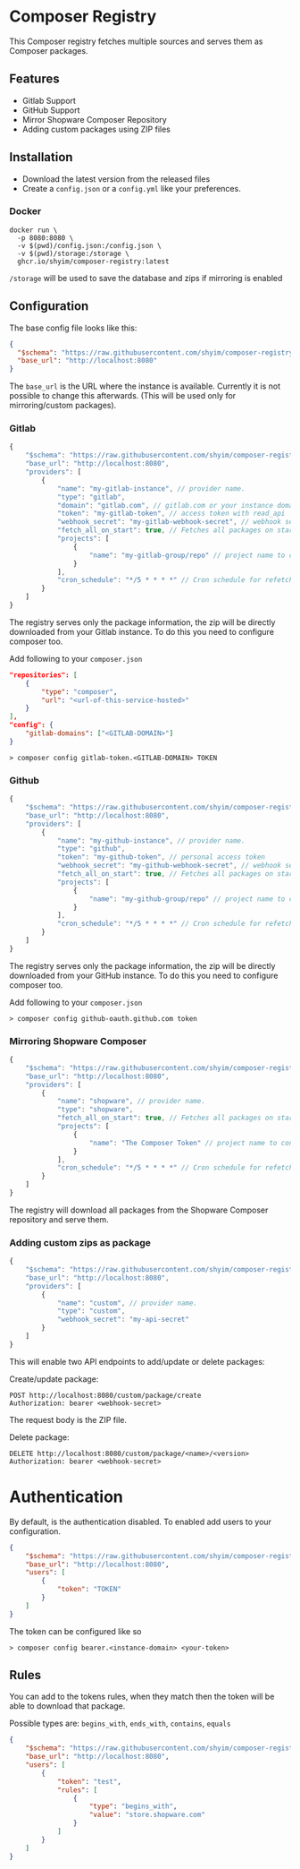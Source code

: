 # Composer Registry

This Composer registry fetches multiple sources and serves them as Composer packages.  

## Features

- Gitlab Support
- GitHub Support
- Mirror Shopware Composer Repository
- Adding custom packages using ZIP files

## Installation

- Download the latest version from the released files
- Create a `config.json` or a `config.yml` like your preferences.

### Docker

```shell
docker run \ 
  -p 8080:8080 \
  -v $(pwd)/config.json:/config.json \
  -v $(pwd)/storage:/storage \
  ghcr.io/shyim/composer-registry:latest
```

`/storage` will be used to save the database and zips if mirroring is enabled

## Configuration

The base config file looks like this:

```json
{
  "$schema": "https://raw.githubusercontent.com/shyim/composer-registry/main/config-schema.json",
  "base_url": "http://localhost:8080"
}
```

The `base_url` is the URL where the instance is available. Currently it is not possible to change this afterwards. (This will be used only for mirroring/custom packages).

### Gitlab

```javascript
{
    "$schema": "https://raw.githubusercontent.com/shyim/composer-registry/main/config-schema.json",
    "base_url": "http://localhost:8080",
    "providers": [
        {
            "name": "my-gitlab-instance", // provider name.
            "type": "gitlab",
            "domain": "gitlab.com", // gitlab.com or your instance domain
            "token": "my-gitlab-token", // access token with read_api
            "webhook_secret": "my-gitlab-webhook-secret", // webhook secret Webhook address is /webhook/<provider-name> 
            "fetch_all_on_start": true, // Fetches all packages on start, Optional
            "projects": [
                {
                    "name": "my-gitlab-group/repo" // project name to consider
                }
            ],
            "cron_schedule": "*/5 * * * *" // Cron schedule for refetching anything. Optional if you don't want to have webhooks
        }
    ]
}
```

The registry serves only the package information, the zip will be directly downloaded from your Gitlab instance. To do this you need to configure composer too.

Add following to your `composer.json`

```json
"repositories": [
    {
        "type": "composer",
        "url": "<url-of-this-service-hosted>"
    }
],
"config": {
    "gitlab-domains": ["<GITLAB-DOMAIN>"]
}
```

```shell
> composer config gitlab-token.<GITLAB-DOMAIN> TOKEN
```

### Github

```javascript
{
    "$schema": "https://raw.githubusercontent.com/shyim/composer-registry/main/config-schema.json",
    "base_url": "http://localhost:8080",
    "providers": [
        {
            "name": "my-github-instance", // provider name.
            "type": "github",
            "token": "my-github-token", // personal access token
            "webhook_secret": "my-github-webhook-secret", // webhook secret Webhook address is /webhook/<provider-name> 
            "fetch_all_on_start": true, // Fetches all packages on start, Optional
            "projects": [
                {
                    "name": "my-github-group/repo" // project name to consider
                }
            ],
            "cron_schedule": "*/5 * * * *" // Cron schedule for refetching anything. Optional if you don't want to have webhooks
        }
    ]
}
```

The registry serves only the package information, the zip will be directly downloaded from your GitHub instance. To do this you need to configure composer too.

Add following to your `composer.json`

```shell
> composer config github-oauth.github.com token
```

### Mirroring Shopware Composer

```javascript
{
    "$schema": "https://raw.githubusercontent.com/shyim/composer-registry/main/config-schema.json",
    "base_url": "http://localhost:8080",
    "providers": [
        {
            "name": "shopware", // provider name.
            "type": "shopware",
            "fetch_all_on_start": true, // Fetches all packages on start, Optional
            "projects": [
                {
                    "name": "The Composer Token" // project name to consider
                }
            ],
            "cron_schedule": "*/5 * * * *" // Cron schedule for refetching anything. Optional if you don't want to have webhooks
        }
    ]
}
```

The registry will download all packages from the Shopware Composer repository and serve them.

### Adding custom zips as package

```javascript
{
    "$schema": "https://raw.githubusercontent.com/shyim/composer-registry/main/config-schema.json",
    "base_url": "http://localhost:8080",
    "providers": [
        {
            "name": "custom", // provider name.
            "type": "custom",
            "webhook_secret": "my-api-secret"
        }
    ]
}
```

This will enable two API endpoints to add/update or delete packages:

Create/update package:


```http request
POST http://localhost:8080/custom/package/create
Authorization: bearer <webhook-secret>
```

The request body is the ZIP file.


Delete package:

```http request
DELETE http://localhost:8080/custom/package/<name>/<version>
Authorization: bearer <webhook-secret>
```

# Authentication

By default, is the authentication disabled. To enabled add users to your configuration.

```json
{
    "$schema": "https://raw.githubusercontent.com/shyim/composer-registry/main/config-schema.json",
    "base_url": "http://localhost:8080",
    "users": [
        {
            "token": "TOKEN"
        }
    ]
}
```

The token can be configured like so

```shell
> composer config bearer.<instance-domain> <your-token>
```

## Rules

You can add to the tokens rules, when they match then the token will be able to download that package.

Possible types are: `begins_with`, `ends_with`, `contains`, `equals`

```json
{
    "$schema": "https://raw.githubusercontent.com/shyim/composer-registry/main/config-schema.json",
    "base_url": "http://localhost:8080",
    "users": [
        {
            "token": "test",
            "rules": [
                {
                    "type": "begins_with",
                    "value": "store.shopware.com"
                }
            ]
        }
    ]
}
```

